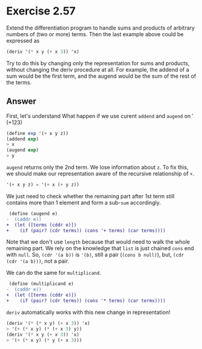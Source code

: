 # Exercise 2.57

Extend the differentiation program to handle sums and products of arbitrary
numbers of (two or more) terms. Then the last example above could be expressed
as

```scheme
(deriv '(* x y (+ x 3)) 'x)
```

Try to do this by changing only the representation for sums and products,
without changing the deriv procedure at all. For example, the addend of a sum
would be the first term, and the augend would be the sum of the rest of the
terms.

## Answer

First, let's understand What happen if we use curent `addend` and `augend` on
$'(+ 1 2 3)$

```scheme
(define exp '(+ x y z))
(addend exp)
> x
(augend exp)
> y
```

`augend` returns only the 2nd term. We lose information about `z`. To fix this,
we should make our representation aware of the recursive relationship of `+`.

```scheme
'(+ x y z) = '(+ x (+ y z))
```

We just need to check whether the remaining part after 1st term still contains
more than 1 element and form a sub-`sum` accordingly.

```diff
 (define (augend e)
-  (caddr e))
+  (let ([terms (cddr e)])
+    (if (pair? (cdr terms)) (cons '+ terms) (car terms))))
```

Note that we don't use `length` because that would need to walk the whole
remaining part. We rely on the knowledge that `list` is just chained `cons` end
with `null`. So, `(cdr '(a b))` is `'(b)`, still a pair (`(cons b null)`), but,
`(cdr (cdr '(a b)))`, not a pair.

We can do the same for `multiplicand`.

```diff
 (define (multiplicand e)
-  (caddr e))
+  (let ([terms (cddr e)])
+    (if (pair? (cdr terms)) (cons '* terms) (car terms))))
```

`deriv` automatically works with this new change in representation!

```scheme
(deriv '(* (* x y) (+ x 3)) 'x)
> '(+ (* x y) (* (+ x 3) y))
(deriv '(* x y (+ x 3)) 'x)
> '(+ (* x y) (* y (+ x 3)))
```
